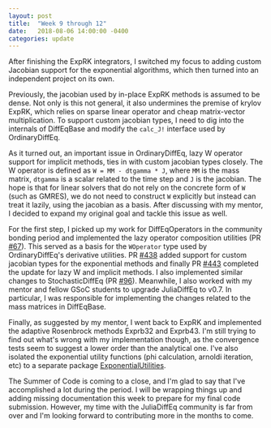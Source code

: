 ```yaml
---
layout: post
title:  "Week 9 through 12"
date:   2018-08-06 14:00:00 -0400
categories: update
---
```

After finishing the ExpRK integrators, I switched my focus to adding custom Jacobian support for the exponential algorithms, which then turned into an independent project on its own.

Previously, the jacobian used by in-place ExpRK methods is assumed to be dense. Not only is this not general, it also undermines the premise of krylov ExpRK, which relies on sparse linear operator and cheap matrix-vector multiplication. To support custom jacobian types, I need to dig into the internals of DiffEqBase and modify the `calc_J!` interface used by OrdinaryDiffEq.

As it turned out, an important issue in OrdinaryDiffEq, lazy W operator support for implicit methods, ties in with custom jacobian types closely. The W operator is defined as `W = MM - dtgamma * J`, where `MM` is the mass matrix, `dtgamma` is a scalar related to the time step and `J` is the jacobian. The hope is that for linear solvers that do not rely on the concrete form of `W` (such as GMRES), we do not need to construct `W` explicitly but instead can treat it lazily, using the jacobian as a basis. After discussing with my mentor, I decided to expand my original goal and tackle this issue as well.

For the first step, I picked up my work for DiffEqOperators in the community bonding period and implemented the lazy operator composition utilities (PR [#67](https://github.com/JuliaDiffEq/DiffEqOperators.jl/pull/67)). This served as a basis for the `WOperator` type used by OrdinaryDiffEq's derivative utilities. PR [#438](https://github.com/JuliaDiffEq/OrdinaryDiffEq.jl/pull/438) added support for custom jacobian types for the exponential methods and finally PR [#443](https://github.com/JuliaDiffEq/OrdinaryDiffEq.jl/pull/443) completed the update for lazy W and implicit methods. I also implemented similar changes to StochasticDiffEq (PR [#96](https://github.com/JuliaDiffEq/StochasticDiffEq.jl/pull/96)). Meanwhile, I also worked with my mentor and fellow GSoC students to upgrade JuliaDiffEq to v0.7. In particular, I was responsible for implementing the changes related to the mass matrices in DiffEqBase.

Finally, as suggested by my mentor, I went back to ExpRK and implemented the adaptive Rosenbrock methods Exprb32 and Exprb43. I'm still trying to find out what's wrong with my implementation though, as the convergence tests seem to suggest a lower order than the analytical one. I've also isolated the exponential utility functions (phi calculation, arnoldi iteration, etc) to a separate package [ExponentialUtilities](https://github.com/JuliaDiffEq/ExponentialUtilities.jl).

The Summer of Code is coming to a close, and I'm glad to say that I've accomplished a lot during the period. I will be wrapping things up and adding missing documentation this week to prepare for my final code submission. However, my time with the JuliaDiffEq community is far from over and I'm looking forward to contributing more in the months to come.

